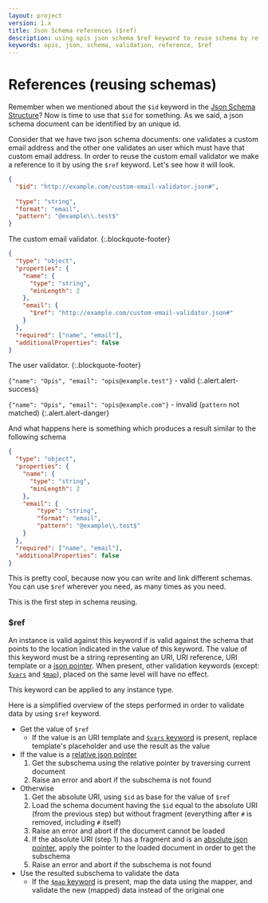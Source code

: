 ```yaml
---
layout: project
version: 1.x
title: Json Schema references ($ref)
description: using opis json schema $ref keyword to reuse schema by references 
keywords: opis, json, schema, validation, reference, $ref
---
```


# References (reusing schemas)

Remember when we mentioned about the `$id` keyword in the [Json Schema Structure](structure.html#id-keyword)?
Now is time to use that `$id` for something. As we said, a json schema document
can be identified by an unique id. 

Consider that we have two json schema documents:
one validates a custom email address and the other one validates an user which must
have that custom email address. In order to reuse the custom email validator
we make a reference to it by using the `$ref` keyword. Let's see how it will look.

```json
{
  "$id": "http://example.com/custom-email-validator.json#",
  
  "type": "string",
  "format": "email",
  "pattern": "@example\\.test$"
}
```
The custom email validator.
{:.blockquote-footer}

```json
{
  "type": "object",
  "properties": {
    "name": {
      "type": "string",
      "minLength": 2
    },
    "email": {
      "$ref": "http://example.com/custom-email-validator.json#"
    }
  },
  "required": ["name", "email"],
  "additionalProperties": false
}
```
The user validator.
{:.blockquote-footer}

`{"name": "Opis", "email": "opis@example.test"}` - valid
{:.alert.alert-success}

`{"name": "Opis", "email": "opis@example.com"}` - invalid (`pattern` not matched)
{:.alert.alert-danger}

And what happens here is something which produces a result similar to
the following schema

```json
{
  "type": "object",
  "properties": {
    "name": {
      "type": "string",
      "minLength": 2
    },
    "email": {
        "type": "string",
        "format": "email",
        "pattern": "@example\\.test$"
    }
  },
  "required": ["name", "email"],
  "additionalProperties": false
}
```

This is pretty cool, because now you can write and link different schemas.
You can use `$ref` wherever you need, as many times as you need.

This is the first step in schema reusing.

### $ref

An instance is valid against this keyword if is valid against the
schema that points to the location indicated in the value of this keyword.
The value of this keyword must be a string representing an URI, URI reference, 
URI template or a [json pointer](pointers.html). When present, other validation
keywords (except: [`$vars`](variables.html) and [`$map`](mappers.md)),
 placed on the same level will have no effect. 

This keyword can be applied to any instance type.

Here is a simplified overview of the steps performed in order to validate data by using `$ref` keyword.

- Get the value of `$ref`
    - If the value is an URI template and [`$vars` keyword](variables.html) is present,
    replace template's placeholder and use the result as the value
- If the value is a [relative json pointer](pointers.html#relative-pointers)
    1. Get the subschema using the relative pointer by traversing current document
    2. Raise an error and abort if the subschema is not found
- Otherwise
    1. Get the absolute URI, using `$id` as base for the value of `$ref`
    2. Load the schema document having the `$id` equal to the absolute URI (from the previous step) but without fragment (everything after `#` is removed, including `#` itself)
    3. Raise an error and abort if the document cannot be loaded
    4. If the absolute URI (step 1) has a fragment and is an [absolute json pointer](pointers.html#absolute-pointers), apply the pointer
    to the loaded document in order to get the subschema
    5. Raise an error and abort if the subschema is not found   
- Use the resulted subschema to validate the data
    - If the [`$map` keyword](mappers.html) is present, map the data
    using the mapper, and validate the new (mapped) data 
    instead of the original one
